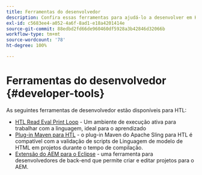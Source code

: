```yaml
---
title: Ferramentas do desenvolvedor
description: Confira essas ferramentas para ajudá-lo a desenvolver em HTL.
exl-id: c5683ee4-a052-4a6f-8ad1-e18a4201414e
source-git-commit: 88edbd2fd66de960460df5928a3b42846d32066b
workflow-type: tm+mt
source-wordcount: '78'
ht-degree: 100%

---
```



# Ferramentas do desenvolvedor {#developer-tools}

As seguintes ferramentas de desenvolvedor estão disponíveis para HTL:

* [HTL Read Eval Print Loop](https://github.com/adobe/aem-htl-repl) - Um ambiente de execução ativa para trabalhar com a linguagem, ideal para o aprendizado
* [Plug-in Maven para HTL](https://sling.apache.org/components/htl-maven-plugin/) - o plug-in Maven do Apache Sling para HTL é compatível com a validação de scripts de Linguagem de modelo de HTML em projetos durante o tempo de compilação.
* [Extensão do AEM para o Eclipse](https://experienceleague.adobe.com/docs/experience-manager-cloud-service/content/implementing/developer-tools/eclipse.html?lang=pt-BR) - uma ferramenta para desenvolvedores de back-end que permite criar e editar projetos para o AEM.
